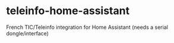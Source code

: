 # teleinfo-home-assistant
French TIC/Teleinfo integration for Home Assistant (needs a serial dongle/interface)
